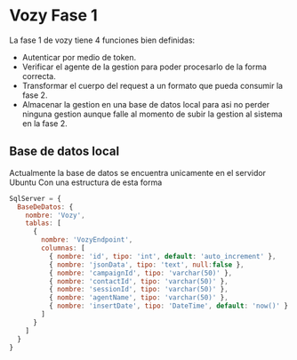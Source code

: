 # Vozy Fase 1

La fase 1 de vozy tiene 4 
funciones bien definidas:

* Autenticar por medio de token.
* Verificar el agente de la gestion para poder procesarlo de la forma correcta.
* Transformar el cuerpo del request a un formato que pueda consumir la fase 2.
* Almacenar la gestion en una base de datos local para asi no perder ninguna gestion aunque falle al momento de subir la gestion al sistema en la fase 2.

## Base de datos local
Actualmente la base de datos se encuentra unicamente en el servidor Ubuntu
Con una estructura de esta forma
```javascript
SqlServer = {
  BaseDeDatos: {
    nombre: 'Vozy',
    tablas: [
      {
        nombre: 'VozyEndpoint',
        columnas: [
          { nombre: 'id', tipo: 'int', default: 'auto_increment' },
          { nombre: 'jsonData', tipo: 'text', null:false },
          { nombre: 'campaignId', tipo: 'varchar(50)' },
          { nombre: 'contactId', tipo: 'varchar(50)' },
          { nombre: 'sessionId', tipo: 'varchar(50)' },
          { nombre: 'agentName', tipo: 'varchar(50)' },
          { nombre: 'insertDate', tipo: 'DateTime', default: 'now()' }
        ]
      }
    ]
  }
}
```